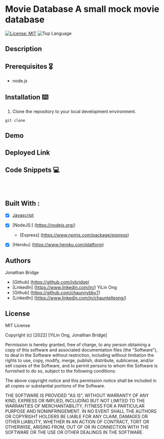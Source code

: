 # Movie Database A small mock movie database


[![License: MIT](https://img.shields.io/badge/License-MIT-yellow.svg)](https://opensource.org/licenses/MIT)
![Top Language](https://img.shields.io/github/languages/top/jvbridge/movie-db)


## Description


## Prerequisites 🎖
* node.js

## Installation ⌨️

1. Clone the repository to your local development environment.

```
git clone 
```


## Demo

## Deployed Link 



## Code Snippets 💻


```



```

## Built With :
- [x] [Javascript](https://developer.mozilla.org/en-US/docs/Web/JavaScript)
- [x] [NodeJS:] (https://nodejs.org/)
    - [Express] (https://www.npmjs.com/package/express)
- [x] [Heroku] (https://www.heroku.com/platform)


## Authors
Jonathan Bridge
* [Github] (https://github.com/jvbridge)
* [LinkedIn] (https://www.linkedin.com/in/)
YiLin Ong
* [Github] (https://github.com/chaunnybby7)
* [LinkedIn] (https://www.linkedin.com/in/chauntelleong/)

## License 

MIT License

Copyright (c) [2022] [YiLin Ong, Jonathan Bridge]

Permission is hereby granted, free of charge, to any person obtaining a copy
of this software and associated documentation files (the "Software"), to deal
in the Software without restriction, including without limitation the rights
to use, copy, modify, merge, publish, distribute, sublicense, and/or sell
copies of the Software, and to permit persons to whom the Software is
furnished to do so, subject to the following conditions:

The above copyright notice and this permission notice shall be included in all
copies or substantial portions of the Software.

THE SOFTWARE IS PROVIDED "AS IS", WITHOUT WARRANTY OF ANY KIND, EXPRESS OR
IMPLIED, INCLUDING BUT NOT LIMITED TO THE WARRANTIES OF MERCHANTABILITY,
FITNESS FOR A PARTICULAR PURPOSE AND NONINFRINGEMENT. IN NO EVENT SHALL THE
AUTHORS OR COPYRIGHT HOLDERS BE LIABLE FOR ANY CLAIM, DAMAGES OR OTHER
LIABILITY, WHETHER IN AN ACTION OF CONTRACT, TORT OR OTHERWISE, ARISING FROM,
OUT OF OR IN CONNECTION WITH THE SOFTWARE OR THE USE OR OTHER DEALINGS IN THE
SOFTWARE.